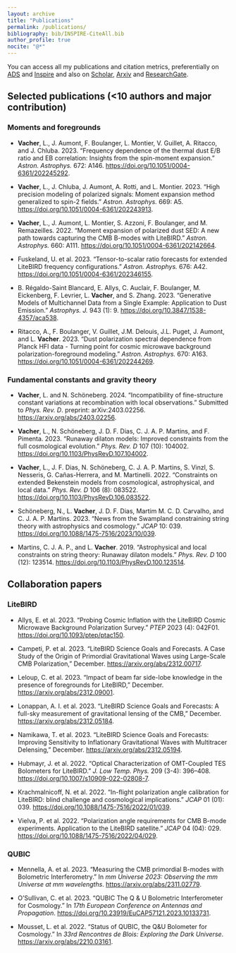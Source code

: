```yaml
---
layout: archive
title: "Publications"
permalink: /publications/
bibliography: bib/INSPIRE-CiteAll.bib
author_profile: true
nocite: "@*"
---
```


[comment]: <pandoc -t markdown_strict --citeproc publications.md -o publications-list.md --bibliography bib/INSPIRE-CiteAll.bib>

You can access all my publications and citation metrics, preferentially
on [ADS](https://ui.adsabs.harvard.edu/search/q=orcid%3A0000-0001-9551-1417&sort=date+desc) and [Inspire](https://inspirehep.net/authors/1969120?ui-citation-summary=true)
and also on [Scholar](https://scholar.google.com/citations?user=uLb6OyYAAAAJ&hl=fr&authuser=1),
[Arxiv](https://arxiv.org/search/astro-ph?searchtype=author&query=**Vacher**%2C+L)
and [ResearchGate](https://www.researchgate.net/profile/Leo-**Vacher**).

## Selected publications (<10 authors and major contribution)

### Moments and foregrounds


- **Vacher**, L., J. Aumont, F. Boulanger, L. Montier, V. Guillet, A. Ritacco, and J. Chluba. 2023.
“<span class="nocase">Frequency dependence of the thermal dust E/B ratio
and EB correlation: Insights from the spin-moment expansion</span>.”
*Astron. Astrophys.* 672: A146. <https://doi.org/10.1051/0004-6361/202245292>.

- **Vacher**, L., J. Chluba, J. Aumont, A. Rotti, and L.
Montier. 2023. “<span class="nocase">High precision modeling of
polarized signals: Moment expansion method generalized to spin-2
fields</span>.” *Astron. Astrophys.* 669: A5. <https://doi.org/10.1051/0004-6361/202243913>.

- **Vacher**, L., J. Aumont, L. Montier, S. Azzoni, F. Boulanger, and M.
Remazeilles. 2022. “<span class="nocase">Moment expansion of polarized
dust SED: A new path towards capturing the CMB B-modes with
LiteBIRD</span>.” *Astron. Astrophys.* 660: A111. <https://doi.org/10.1051/0004-6361/202142664>.

- Fuskeland, U. et al. 2023. “<span class="nocase">Tensor-to-scalar ratio
forecasts for extended LiteBIRD frequency configurations</span>.”
*Astron. Astrophys.* 676: A42. <https://doi.org/10.1051/0004-6361/202346155>.

- B. Régaldo-Saint Blancard, E. Allys, C. Auclair, F.
Boulanger, M. Eickenberg, F. Levrier, L. **Vacher**, and S.
Zhang. 2023. “<span class="nocase">Generative Models of Multichannel
Data from a Single Example: Application to Dust Emission</span>.”
*Astrophys. J.* 943 (1): 9. <https://doi.org/10.3847/1538-4357/aca538>.

- Ritacco, A., F. Boulanger, V. Guillet, J.M.
Delouis, J.L. Puget, J. Aumont, and L. **Vacher**. 2023.
“<span class="nocase">Dust polarization spectral dependence from Planck
HFI data - Turning point for cosmic microwave background
polarization-foreground modeling</span>.” *Astron. Astrophys.* 670:
A163. <https://doi.org/10.1051/0004-6361/202244269>.


### Fundamental constants and gravity theory

- **Vacher**, L. and N. Schöneberg. 2024. “<span class="nocase">Incompatibility of fine-structure constant variations at recombination with local observations</span>.”
Submitted to *Phys. Rev. D*. preprint: arXiv:2403.02256. <https://arxiv.org/abs/2403.02256>.

- **Vacher**, L., N. Schöneberg, J. D. F. Dias, C. J. A. P. Martins, and
F. Pimenta. 2023. “<span class="nocase">Runaway dilaton models:
Improved constraints from the full cosmological evolution</span>.”
*Phys. Rev. D* 107 (10): 104002. <https://doi.org/10.1103/PhysRevD.107.104002>.

- **Vacher**, L., J. F. Dias, N. Schöneberg, C. J. A. P. Martins, S.
Vinzl, S. Nesseris, G. Cañas-Herrera, and M. Martinelli. 2022. “<span class="nocase">Constraints on extended Bekenstein models
from cosmological, astrophysical, and local data</span>.” *Phys. Rev. D*
106 (8): 083522. <https://doi.org/10.1103/PhysRevD.106.083522>.

- Schöneberg, N., L. **Vacher**, J. D. F. Dias, Martim M. C. D. Carvalho,
and C. J. A. P. Martins. 2023. “<span class="nocase">News from the
Swampland constraining string theory with astrophysics and
cosmology</span>.” *JCAP* 10: 039. <https://doi.org/10.1088/1475-7516/2023/10/039>.

- Martins, C. J. A. P., and L. **Vacher**. 2019. “<span class="nocase">Astrophysical and local constraints on string
theory: Runaway dilaton models</span>.” *Phys. Rev. D* 100 (12): 123514. <https://doi.org/10.1103/PhysRevD.100.123514>.

## Collaboration papers

### LiteBIRD

- Allys, E. et al. 2023. “<span class="nocase">Probing Cosmic Inflation
with the LiteBIRD Cosmic Microwave Background Polarization
Survey</span>.” *PTEP* 2023 (4): 042F01. <https://doi.org/10.1093/ptep/ptac150>.


- Campeti, P. et al. 2023. “<span class="nocase">LiteBIRD Science Goals
and Forecasts. A Case Study of the Origin of Primordial Gravitational
Waves using Large-Scale CMB Polarization</span>,” December. <https://arxiv.org/abs/2312.00717>.

- Leloup, C. et al. 2023. “<span class="nocase">Impact of beam far
side-lobe knowledge in the presence of foregrounds for LiteBIRD</span>,”
December. <https://arxiv.org/abs/2312.09001>.

- Lonappan, A. I. et al. 2023. “<span class="nocase">LiteBIRD Science
Goals and Forecasts: A full-sky measurement of gravitational lensing of
the CMB</span>,” December. <https://arxiv.org/abs/2312.05184>.


- Namikawa, T. et al. 2023. “<span class="nocase">LiteBIRD Science Goals
and Forecasts: Improving Sensitivity to Inflationary Gravitational Waves
with Multitracer Delensing</span>,” December. <https://arxiv.org/abs/2312.05194>.

- Hubmayr, J. et al. 2022. “<span class="nocase">Optical Characterization
of OMT-Coupled TES Bolometers for LiteBIRD</span>.” *J. Low Temp. Phys.*
209 (3-4): 396–408. <https://doi.org/10.1007/s10909-022-02808-7>.

- Krachmalnicoff, N. et al. 2022. “<span class="nocase">In-flight
polarization angle calibration for LiteBIRD: blind challenge and
cosmological implications</span>.” *JCAP* 01 (01): 039. <https://doi.org/10.1088/1475-7516/2022/01/039>.

- Vielva, P. et al. 2022. “<span class="nocase">Polarization angle
requirements for CMB B-mode experiments. Application to the LiteBIRD
satellite</span>.” *JCAP* 04 (04): 029. <https://doi.org/10.1088/1475-7516/2022/04/029>.

### QUBIC

- Mennella, A. et al. 2023. “<span class="nocase">Measuring the CMB
primordial B-modes with Bolometric Interferometry</span>.” In
*<span class="nocase">mm Universe 2023</span>:
<span class="nocase">Observing the mm Universe at mm
wavelengths</span>*. <https://arxiv.org/abs/2311.02779>.
	
- O’Sullivan, C. et al. 2023. “<span class="nocase">QUBIC The Q & U
Bolometric Interferometer for Cosmology</span>.” In
*<span class="nocase">17th European Conference on Antennas and
Propagation</span>*. <https://doi.org/10.23919/EuCAP57121.2023.10133731>.

- Mousset, L. et al. 2022. “<span class="nocase">Status of QUBIC, the Q&U
Bolometer for Cosmology</span>.” In *<span class="nocase">33rd
Rencontres de Blois</span>: <span class="nocase">Exploring the Dark
Universe</span>*. <https://arxiv.org/abs/2210.03161>.


